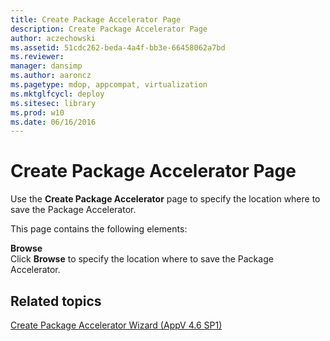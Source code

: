```yaml
---
title: Create Package Accelerator Page
description: Create Package Accelerator Page
author: aczechowski
ms.assetid: 51cdc262-beda-4a4f-bb3e-66458062a7bd
ms.reviewer: 
manager: dansimp
ms.author: aaroncz
ms.pagetype: mdop, appcompat, virtualization
ms.mktglfcycl: deploy
ms.sitesec: library
ms.prod: w10
ms.date: 06/16/2016
---
```



# Create Package Accelerator Page


Use the **Create Package Accelerator** page to specify the location where to save the Package Accelerator.

This page contains the following elements:

<a href="" id="browse"></a>**Browse**  
Click **Browse** to specify the location where to save the Package Accelerator.

## Related topics


[Create Package Accelerator Wizard (AppV 4.6 SP1)](create-package-accelerator-wizard--appv-46-sp1-.md)

 

 





